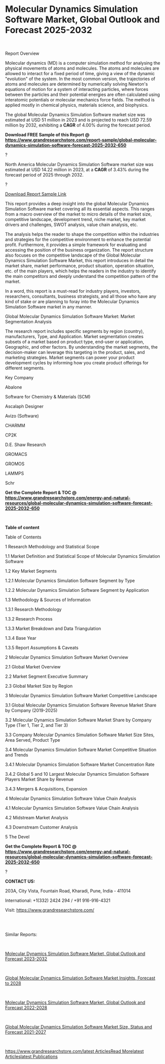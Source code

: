 <h1>Molecular Dynamics Simulation Software Market, Global Outlook and Forecast 2025-2032</h1><br/><p>Report Overview</p>
 
 
 
 <p>Molecular dynamics (MD) is a computer simulation method for analysing the physical movements of atoms and molecules. The atoms and molecules are allowed to interact for a fixed period of time, giving a view of the dynamic "evolution" of the system. In the most common version, the trajectories of atoms and molecules are determined by numerically solving Newton&#39;s equations of motion for a system of interacting particles, where forces between the particles and their potential energies are often calculated using interatomic potentials or molecular mechanics force fields. The method is applied mostly in chemical physics, materials science, and biophysics.</p>
 
 
 
 <p>The global Molecular Dynamics Simulation Software market size was estimated at USD 51 million in 2023 and is projected to reach USD 72.59 million by 2032, exhibiting a <strong>CAGR</strong> of 4.00% during the forecast period.</p>
 
 
 
 <div><b>Download FREE Sample of this Report @ <a href="https://www.grandresearchstore.com/report-sample/global-molecular-dynamics-simulation-software-forecast-2025-2032-650">https://www.grandresearchstore.com/report-sample/global-molecular-dynamics-simulation-software-forecast-2025-2032-650</a></b></div>
 
 
 
 <p>? </p>
 
 
 
 <p>North America Molecular Dynamics Simulation Software market size was estimated at USD 14.22 million in 2023, at a <strong>CAGR</strong> of 3.43% during the forecast period of 2025 through 2032.</p>
 
 
 
 <p>? </p>
 
 
 
 <p><a href="https://www.grandresearchstore.com/mr-admin/report-sample/global-molecular-dynamics-simulation-software-forecast-2025-2032-650">Download Report Sample Link</a></p>
 
 
 
 <p>This report provides a deep insight into the global Molecular Dynamics Simulation Software market covering all its essential aspects. This ranges from a macro overview of the market to micro details of the market size, competitive landscape, development trend, niche market, key market drivers and challenges, SWOT analysis, value chain analysis, etc.</p>
 
 
 
 <p>The analysis helps the reader to shape the competition within the industries and strategies for the competitive environment to enhance the potential profit. Furthermore, it provides a simple framework for evaluating and accessing the position of the business organization. The report structure also focuses on the competitive landscape of the Global Molecular Dynamics Simulation Software Market, this report introduces in detail the market share, market performance, product situation, operation situation, etc. of the main players, which helps the readers in the industry to identify the main competitors and deeply understand the competition pattern of the market.</p>
 
 
 
 <p>In a word, this report is a must-read for industry players, investors, researchers, consultants, business strategists, and all those who have any kind of stake or are planning to foray into the Molecular Dynamics Simulation Software market in any manner.</p>
 
 
 
 <p>Global Molecular Dynamics Simulation Software Market: Market Segmentation Analysis</p>
 
 
 
 <p>The research report includes specific segments by region (country), manufacturers, Type, and Application. Market segmentation creates subsets of a market based on product type, end-user or application, Geographic, and other factors. By understanding the market segments, the decision-maker can leverage this targeting in the product, sales, and marketing strategies. Market segments can power your product development cycles by informing how you create product offerings for different segments.</p>
 
 
 
 <p>Key Company</p>
 
 
 
 <p>Abalone</p>
 
 
 
 <p>Software for Chemistry & Materials (SCM)</p>
 
 
 
 <p>Ascalaph Designer</p>
 
 
 
 <p>Avizo (Software)</p>
 
 
 
 <p>CHARMM</p>
 
 
 
 <p>CP2K</p>
 
 
 
 <p>D.E. Shaw Research</p>
 
 
 
 <p>GROMACS</p>
 
 
 
 <p>GROMOS</p>
 
 
 
 <p>LAMMPS</p>
 
 
 
 <p>Schr</p>
 
 
 
 <div><b>Get the Complete Report & TOC @ <a href="https://www.grandresearchstore.com/energy-and-natural-resources/global-molecular-dynamics-simulation-software-forecast-2025-2032-650">https://www.grandresearchstore.com/energy-and-natural-resources/global-molecular-dynamics-simulation-software-forecast-2025-2032-650</a></b></div>
 
 
 
 <p><br />
 
 <b>Table of content</b></p>
 
 
 
 <p>Table of Contents<br />
 
 1 Research Methodology and Statistical Scope<br />
 
 1.1 Market Definition and Statistical Scope of Molecular Dynamics Simulation Software<br />
 
 1.2 Key Market Segments<br />
 
 1.2.1 Molecular Dynamics Simulation Software Segment by Type<br />
 
 1.2.2 Molecular Dynamics Simulation Software Segment by Application<br />
 
 1.3 Methodology & Sources of Information<br />
 
 1.3.1 Research Methodology<br />
 
 1.3.2 Research Process<br />
 
 1.3.3 Market Breakdown and Data Triangulation<br />
 
 1.3.4 Base Year<br />
 
 1.3.5 Report Assumptions & Caveats<br />
 
 2 Molecular Dynamics Simulation Software Market Overview<br />
 
 2.1 Global Market Overview<br />
 
 2.2 Market Segment Executive Summary<br />
 
 2.3 Global Market Size by Region<br />
 
 3 Molecular Dynamics Simulation Software Market Competitive Landscape<br />
 
 3.1 Global Molecular Dynamics Simulation Software Revenue Market Share by Company (2019-2025)<br />
 
 3.2 Molecular Dynamics Simulation Software Market Share by Company Type (Tier 1, Tier 2, and Tier 3)<br />
 
 3.3 Company Molecular Dynamics Simulation Software Market Size Sites, Area Served, Product Type<br />
 
 3.4 Molecular Dynamics Simulation Software Market Competitive Situation and Trends<br />
 
 3.4.1 Molecular Dynamics Simulation Software Market Concentration Rate<br />
 
 3.4.2 Global 5 and 10 Largest Molecular Dynamics Simulation Software Players Market Share by Revenue<br />
 
 3.4.3 Mergers & Acquisitions, Expansion<br />
 
 4 Molecular Dynamics Simulation Software Value Chain Analysis<br />
 
 4.1 Molecular Dynamics Simulation Software Value Chain Analysis<br />
 
 4.2 Midstream Market Analysis<br />
 
 4.3 Downstream Customer Analysis<br />
 
 5 The Devel</p>
 
 
 
 <div><b>Get the Complete Report & TOC @ <a href="https://www.grandresearchstore.com/energy-and-natural-resources/global-molecular-dynamics-simulation-software-forecast-2025-2032-650">https://www.grandresearchstore.com/energy-and-natural-resources/global-molecular-dynamics-simulation-software-forecast-2025-2032-650</a></b></div>
 
 
 
 <p>? </p>
 
 
 
 <p><b>CONTACT US:</b><br />
 
 203A, City Vista, Fountain Road, Kharadi, Pune, India - 411014<br />
 
 International: +1(332) 2424 294 / +91 916-916-4321<br />
 
 Visit: <a href="https://www.grandresearchstore.com/">https://www.grandresearchstore.com/</a><br />
 
 <br />
 
 <br />
 
 Similar Reports:<br />
 
 <br />
 
 <a href="https://www.grandresearchstore.com/ict-and-media/global-molecular-dynamics-simulation-software-forecast-2023-2032-915">Molecular Dynamics Simulation Software Market, Global Outlook and Forecast 2023-2032</a><br />
 
 <br />
 
 <a href="https://www.grandresearchstore.com/ict-and-media/global-molecular-dynamics-simulation-software-2028-456">Global Molecular Dynamics Simulation Software Market Insights, Forecast to 2028</a><br />
 
 <br />
 
 <a href="https://www.grandresearchstore.com/ict-and-media/global-molecular-dynamics-simulation-software-forecast-2022-2028-590">Molecular Dynamics Simulation Software Market, Global Outlook and Forecast 2022-2028</a><br />
 
 <br />
 
 <a href="https://www.grandresearchstore.com/ict-and-media/global-molecular-dynamics-simulation-software-2021-2027-623">Global Molecular Dynamics Simulation Software Market Size, Status and Forecast 2021-2027</a><br />
 
 <br />
 
 <a href="https://gyeongbokgung.com">https://www.grandresearchstore.com/</a><a href="https://hallyeomaritime.com">latest Articles</a><a href="https://jingwansa.com">Read More</a><a href="https://nguoiviet.jp/">latest Articles</a><a href="https://www.intelmarketresearch.com/">latest Publications</a></p>